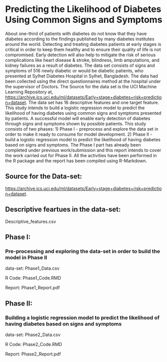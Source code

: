 
# Predicting the Likelihood of Diabetes Using Common Signs and Symptoms
About one-third of patients with diabetes do not know that they have diabetes according to the findings published by many diabetes institutes around the world. Detecting and treating diabetes patients at early stages is critical in order to keep them healthy and to ensure their quality of life is not compromised. Early detection will also help to mitigate the risk of serious complications like heart disease & stroke, blindness, limb amputations, and kidney failures as a result of diabetes. The data set consists of signs and symptoms of 516 newly diabetic or would be diabetic patients, who presented at Sylhet Diabetes Hospital in Sylhet, Bangladesh. The data had been collected using the direct questionnaires method at the hospital under the supervisor of Doctors. The Source for the data set is the UCI Machine Learning Repository at, https://archive.ics.uci.edu/ml/datasets/Early+stage+diabetes+risk+prediction+dataset. The data set has 16 descriptive features and one target feature. This study intends to build a logistic regression model to predict the likelihood of having diabetes using common signs and symptoms presented by patients. A successful model will enable early detection of diabetes through signs and symptoms shown by possible patients. This study consists of two phases: 1) Phase I - preprocess and explore the data set in order to make it ready to consume for model development. 2) Phase II - build a logistic regression model to predict the likelihood of having diabetes based on signs and symptoms. The Phase I part has already been completed under previous work/submission and this report intends to cover the work carried out for Phase II. All the activities have been performed in the R package and the report has been compiled using R-Markdown.

## Source for the Data-set:
https://archive.ics.uci.edu/ml/datasets/Early+stage+diabetes+risk+prediction+dataset.

## Descriptive feartues in the data-set:
Descriptive_features.csv
 

## Phase I: 
### Pre-processing and exploring the data-set in order to build the model in Phase II

data-set: Phase1_Data.csv

R Code: Phase1_Code.RMD

Report: Phase1_Report.pdf

## Phase II: 
### Building a logistic regression model to predict the likelihood of having diabetes based on signs and symptoms

data-set: Phase2_Data.csv

R Code: Phase2_Code.RMD

Report: Phase2_Report.pdf

